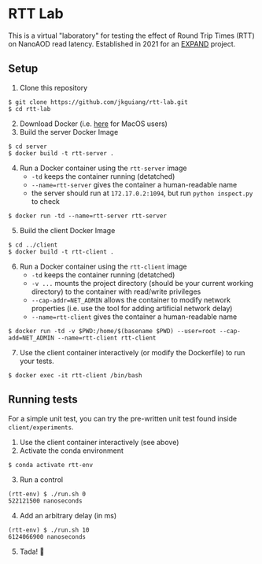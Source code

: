 # RTT Lab
This is a virtual "laboratory" for testing the effect of Round Trip Times (RTT) on NanoAOD read latency. Established in 2021 for an [EXPAND](https://center.ucsd.edu/programs/EXPAND.html) project.

## Setup
1. Clone this repository
```
$ git clone https://github.com/jkguiang/rtt-lab.git
$ cd rtt-lab
```
2. Download Docker (i.e. [here](https://docs.docker.com/docker-for-mac/install/) for MacOS users)
3. Build the server Docker Image
```
$ cd server
$ docker build -t rtt-server .
```
4. Run a Docker container using the `rtt-server` image
      - `-td` keeps the container running (detatched)
      - `--name=rtt-server` gives the container a human-readable name
      - the server should run at `172.17.0.2:1094`, but run `python inspect.py` to check
```
$ docker run -td --name=rtt-server rtt-server
```
5. Build the client Docker Image
```
$ cd ../client
$ docker build -t rtt-client .
```
6. Run a Docker container using the `rtt-client` image
      - `-td` keeps the container running (detatched)
      - `-v ...` mounts the project directory (should be your current working directory) to the container with read/write privileges
      - `--cap-addr=NET_ADMIN` allows the container to modify network properties (i.e. use the tool for adding artificial network delay)
      - `--name=rtt-client` gives the container a human-readable name
```
$ docker run -td -v $PWD:/home/$(basename $PWD) --user=root --cap-add=NET_ADMIN --name=rtt-client rtt-client
```
7. Use the client container interactively (or modify the Dockerfile) to run your tests.
```
$ docker exec -it rtt-client /bin/bash
```

## Running tests
For a simple unit test, you can try the pre-written unit test found inside `client/experiments`.
1. Use the client container interactively (see above)
2. Activate the conda environment
```
$ conda activate rtt-env
```
3. Run a control
```
(rtt-env) $ ./run.sh 0
522121500 nanoseconds
```
4. Add an arbitrary delay (in ms)
```
(rtt-env) $ ./run.sh 10
6124066900 nanoseconds
```
5. Tada! :tada:
